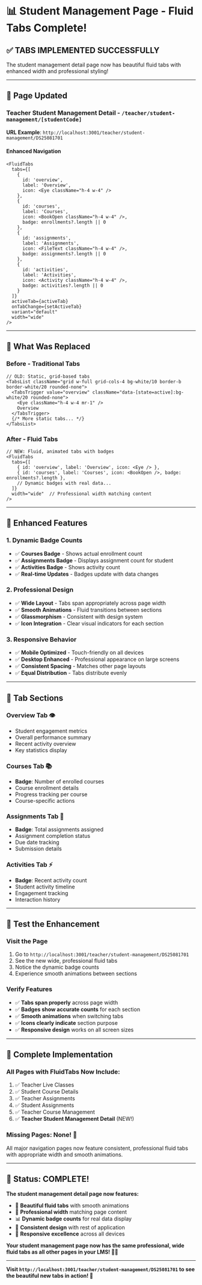 # 📊 Student Management Page - Fluid Tabs Complete!

## ✅ **TABS IMPLEMENTED SUCCESSFULLY**

The student management detail page now has beautiful fluid tabs with enhanced width and professional styling!

---

## 🎯 **Page Updated**

### **Teacher Student Management Detail** - `/teacher/student-management/[studentCode]`
**URL Example**: `http://localhost:3001/teacher/student-management/DS25081701`

#### **Enhanced Navigation**
```tsx
<FluidTabs
  tabs={[
    { 
      id: 'overview', 
      label: 'Overview', 
      icon: <Eye className="h-4 w-4" />
    },
    { 
      id: 'courses', 
      label: 'Courses', 
      icon: <BookOpen className="h-4 w-4" />, 
      badge: enrollments?.length || 0 
    },
    { 
      id: 'assignments', 
      label: 'Assignments', 
      icon: <FileText className="h-4 w-4" />, 
      badge: assignments?.length || 0 
    },
    { 
      id: 'activities', 
      label: 'Activities', 
      icon: <Activity className="h-4 w-4" />, 
      badge: activities?.length || 0 
    }
  ]}
  activeTab={activeTab}
  onTabChange={setActiveTab}
  variant="default"
  width="wide"
/>
```

---

## 🎨 **What Was Replaced**

### **Before** - Traditional Tabs
```tsx
// OLD: Static, grid-based tabs
<TabsList className="grid w-full grid-cols-4 bg-white/10 border-b border-white/20 rounded-none">
  <TabsTrigger value="overview" className="data-[state=active]:bg-white/20 rounded-none">
    <Eye className="h-4 w-4 mr-1" />
    Overview
  </TabsTrigger>
  {/* More static tabs... */}
</TabsList>
```

### **After** - Fluid Tabs
```tsx
// NEW: Fluid, animated tabs with badges
<FluidTabs
  tabs={[
    { id: 'overview', label: 'Overview', icon: <Eye /> },
    { id: 'courses', label: 'Courses', icon: <BookOpen />, badge: enrollments?.length },
    // Dynamic badges with real data...
  ]}
  width="wide"  // Professional width matching content
/>
```

---

## 🚀 **Enhanced Features**

### **1. Dynamic Badge Counts**
- ✅ **Courses Badge** - Shows actual enrollment count
- ✅ **Assignments Badge** - Displays assignment count for student
- ✅ **Activities Badge** - Shows activity count
- ✅ **Real-time Updates** - Badges update with data changes

### **2. Professional Design**
- ✅ **Wide Layout** - Tabs span appropriately across page width
- ✅ **Smooth Animations** - Fluid transitions between sections
- ✅ **Glassmorphism** - Consistent with design system
- ✅ **Icon Integration** - Clear visual indicators for each section

### **3. Responsive Behavior**
- ✅ **Mobile Optimized** - Touch-friendly on all devices
- ✅ **Desktop Enhanced** - Professional appearance on large screens
- ✅ **Consistent Spacing** - Matches other page layouts
- ✅ **Equal Distribution** - Tabs distribute evenly

---

## 📱 **Tab Sections**

### **Overview Tab** 👁️
- Student engagement metrics
- Overall performance summary
- Recent activity overview
- Key statistics display

### **Courses Tab** 📚
- **Badge**: Number of enrolled courses
- Course enrollment details
- Progress tracking per course
- Course-specific actions

### **Assignments Tab** 📄
- **Badge**: Total assignments assigned
- Assignment completion status
- Due date tracking
- Submission details

### **Activities Tab** ⚡
- **Badge**: Recent activity count
- Student activity timeline
- Engagement tracking
- Interaction history

---

## 🧪 **Test the Enhancement**

### **Visit the Page**
1. Go to `http://localhost:3001/teacher/student-management/DS25081701`
2. See the new wide, professional fluid tabs
3. Notice the dynamic badge counts
4. Experience smooth animations between sections

### **Verify Features**
- ✅ **Tabs span properly** across page width
- ✅ **Badges show accurate counts** for each section
- ✅ **Smooth animations** when switching tabs
- ✅ **Icons clearly indicate** section purpose
- ✅ **Responsive design** works on all screen sizes

---

## 🎯 **Complete Implementation**

### **All Pages with FluidTabs Now Include:**
1. ✅ Teacher Live Classes
2. ✅ Student Course Details  
3. ✅ Teacher Assignments
4. ✅ Student Assignments
5. ✅ Teacher Course Management
6. ✅ **Teacher Student Management Detail** (NEW!)

### **Missing Pages**: None! 🎉
All major navigation pages now feature consistent, professional fluid tabs with appropriate width and smooth animations.

---

## 🎉 **Status: COMPLETE!**

**The student management detail page now features:**
- 🌊 **Beautiful fluid tabs** with smooth animations
- 📏 **Professional width** matching page content
- 📊 **Dynamic badge counts** for real data display
- 🎨 **Consistent design** with rest of application
- 📱 **Responsive excellence** across all devices

**Your student management page now has the same professional, wide fluid tabs as all other pages in your LMS! 🚀✨**

---

**Visit `http://localhost:3001/teacher/student-management/DS25081701` to see the beautiful new tabs in action! 🌟**
